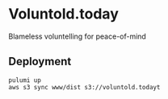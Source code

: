 # Voluntold.today

Blameless voluntelling for peace-of-mind

## Deployment

```
pulumi up
aws s3 sync www/dist s3://voluntold.todayt 
```
